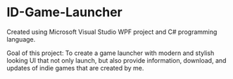 # ID-Game-Launcher
Created using Microsoft Visual Studio WPF project and C# programming language.

Goal of this project: To create a game launcher with modern and stylish looking UI that not only launch, but also provide information, download, and updates of indie games that are created by me.
